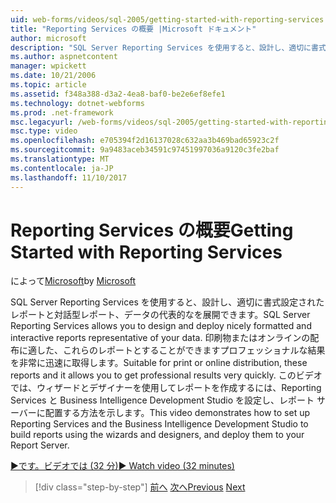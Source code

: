 ```yaml
---
uid: web-forms/videos/sql-2005/getting-started-with-reporting-services
title: "Reporting Services の概要 |Microsoft ドキュメント"
author: microsoft
description: "SQL Server Reporting Services を使用すると、設計し、適切に書式設定されたレポートと対話型レポート、データの代表的なを展開できます。 印刷に適してまたは onl しています."
ms.author: aspnetcontent
manager: wpickett
ms.date: 10/21/2006
ms.topic: article
ms.assetid: f348a388-d3a2-4ea8-baf0-be2e6ef8efe1
ms.technology: dotnet-webforms
ms.prod: .net-framework
msc.legacyurl: /web-forms/videos/sql-2005/getting-started-with-reporting-services
msc.type: video
ms.openlocfilehash: e705394f2d16137028c632aa3b469bad65923c2f
ms.sourcegitcommit: 9a9483aceb34591c97451997036a9120c3fe2baf
ms.translationtype: MT
ms.contentlocale: ja-JP
ms.lasthandoff: 11/10/2017
---
```

<a name="getting-started-with-reporting-services"></a><span data-ttu-id="f578b-104">Reporting Services の概要</span><span class="sxs-lookup"><span data-stu-id="f578b-104">Getting Started with Reporting Services</span></span>
====================
<span data-ttu-id="f578b-105">によって[Microsoft](https://github.com/microsoft)</span><span class="sxs-lookup"><span data-stu-id="f578b-105">by [Microsoft](https://github.com/microsoft)</span></span>

<span data-ttu-id="f578b-106">SQL Server Reporting Services を使用すると、設計し、適切に書式設定されたレポートと対話型レポート、データの代表的なを展開できます。</span><span class="sxs-lookup"><span data-stu-id="f578b-106">SQL Server Reporting Services allows you to design and deploy nicely formatted and interactive reports representative of your data.</span></span> <span data-ttu-id="f578b-107">印刷物またはオンラインの配布に適した、これらのレポートとすることができますプロフェッショナルな結果を非常に迅速に取得します。</span><span class="sxs-lookup"><span data-stu-id="f578b-107">Suitable for print or online distribution, these reports and it allows you to get professional results very quickly.</span></span> <span data-ttu-id="f578b-108">このビデオでは、ウィザードとデザイナーを使用してレポートを作成するには、Reporting Services と Business Intelligence Development Studio を設定し、レポート サーバーに配置する方法を示します。</span><span class="sxs-lookup"><span data-stu-id="f578b-108">This video demonstrates how to set up Reporting Services and the Business Intelligence Development Studio to build reports using the wizards and designers, and deploy them to your Report Server.</span></span>

[<span data-ttu-id="f578b-109">&#9654;です。ビデオでは (32 分)</span><span class="sxs-lookup"><span data-stu-id="f578b-109">&#9654; Watch video (32 minutes)</span></span>](https://channel9.msdn.com/Blogs/ASP-NET-Site-Videos/getting-started-with-reporting-services)

>[!div class="step-by-step"]
<span data-ttu-id="f578b-110">[前へ](using-sql-server-management-studio.md)
[次へ](building-and-customizing-reports-in-business-intelligence-development-studio.md)</span><span class="sxs-lookup"><span data-stu-id="f578b-110">[Previous](using-sql-server-management-studio.md)
[Next](building-and-customizing-reports-in-business-intelligence-development-studio.md)</span></span>
